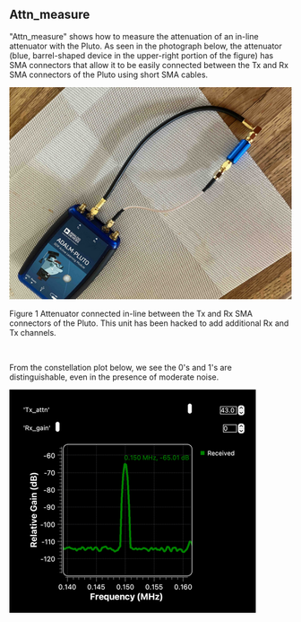 ## Attn_measure
"Attn_measure" shows how to measure the attenuation of an in-line attenuator with the Pluto.  As seen in the photograph below, the attenuator (blue, barrel-shaped device in the upper-right portion of the figure) has SMA connectors that allow it to be easily connected between the Tx and Rx SMA connectors of the Pluto using short SMA cables. 
&nbsp; 

![Signals](https://github.com/michaelalex94536/GRCProjects/blob/main/Images/Pluto_Attn.png)

Figure 1    Attenuator connected in-line between the Tx and Rx SMA connectors of the Pluto. This unit has been hacked to add additional Rx and Tx channels.  

<p>&nbsp;</p>

From the constellation plot below, we see the 0's and 1's are distinguishable, even in the presence of moderate noise. 

![Signals](https://github.com/michaelalex94536/GRCProjects/blob/main/Images/PlutoAttenuator_spectrum.png)

